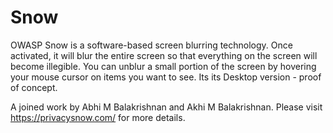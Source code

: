 # Snow
OWASP Snow is a software-based screen blurring technology.
Once activated, it will blur the entire screen so that everything on the screen will become illegible.
You can unblur a small portion of the screen by hovering your mouse cursor on items you want to see.
Its its Desktop version - proof of concept.


A joined work by Abhi M Balakrishnan and Akhi M Balakrishnan.
Please visit https://privacysnow.com/ for more details.
